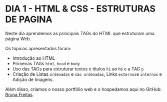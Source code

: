 # DIA 1 - HTML & CSS - ESTRUTURAS DE PAGINA

Neste dia aprendemos as principais TAGs do HTML que estruturam uma página Web.

Os tópicos apresentados foram:

- Introdução ao HTML
- Primeiras TAGs `html`, `head` e `body`
- Uso das TAGs para estruturar textos e títulos `h1` ao `h6` e a TAG `p`
- Criação de Listas `ordenadas` e `não ordenadas`, Links `externos`e `internos` e Adição de Imagens.

Além disso, criamos o nosso portfólio web e o hospedamos aqui no GitHub: [Bruna Freitas](https://brunacfreitas.github.io/).

